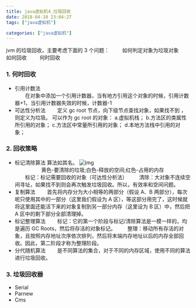 ```yaml
---
title: java虚拟机4_垃圾回收
date: 2018-04-10 23:04:27
tags: ["java虚拟机"]

categories: ["java虚拟机"]
---
```

jvm 的垃圾回收，主要考虑下面的 3 个问题：
&emsp;&emsp; 如何判定对象为垃圾对象
&emsp;&emsp; 如何回收
&emsp;&emsp; 何时回收

<!--more-->

### 1. 何时回收

- 引用计数法  
  &emsp;&emsp;在对象中添加一个引用计数器，当有地方引用这个对象的时候，引用计数器+1，当引用计数器失效的时候，计数器-1
- 可达性分析法
  &emsp;&emsp;定义 gc root 节点，向下级节点查找对象，如果找不到 ，则定义为垃圾。
  可以作为 gc root 的对象：
  a.虚拟机栈；
  b.方法区的类属性所引用的对象；
  c.方法区中常量所引用的对象；
  d.本地方法栈中引用的对象；

### 2. 回收策略

- 标记清除算法
  算法如其名。
  ![img](images/java虚拟机4_垃圾回收/Snipaste_2020-07-29_18-17-34.png "java虚拟机")
  <div align="center">黄色-要清除的垃圾;白色-释放的空间;红色-占用的内存</div>
  &emsp;&emsp;标记：标记需要回收的对象（可达性分析法）
  &emsp;&emsp;清除：大对象不连续空间寻址，如果找不到则会再次触发垃圾回收。所以，有效率和空间问题。
- 复制算法
  &emsp;&emsp;首先将内存分为大小相等的两部分（假设 A、B 两部分），每次呢只使用其中的一部分（这里我们假设为 A 区），等这部分用完了，这时候就将这里面还能活下来的对象复制到另一部分内存（这里设为 B 区）中，然后把 A 区中的剩下部分全部清理掉。
- 标记整理算法
  &emsp;&emsp;标记：它的第一个阶段与标记/清除算法是一模一样的，均是遍历 GC Roots，然后将存活的对象标记。
  &emsp;&emsp;整理：移动所有存活的对象，且按照内存地址次序依次排列，然后将末端内存地址以后的内存全部回收。因此，第二阶段才称为整理阶段。
- 分代随机算法
  &emsp;&emsp;是不同算法的集合，对于不同的内存区域，使用不同的算法进行垃圾回收。

### 3. 垃圾回收器

- Serial
- Parnew
- Cms
